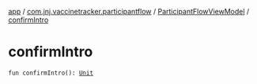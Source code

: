 [app](../../index.md) / [com.jnj.vaccinetracker.participantflow](../index.md) / [ParticipantFlowViewModel](index.md) / [confirmIntro](./confirm-intro.md)

# confirmIntro

`fun confirmIntro(): `[`Unit`](https://kotlinlang.org/api/latest/jvm/stdlib/kotlin/-unit/index.html)